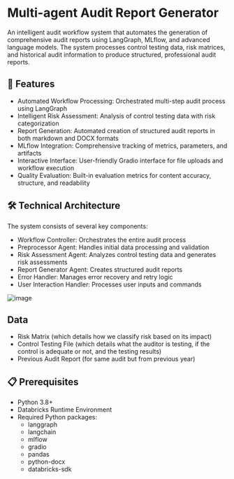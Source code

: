 # Multi-agent Audit Report Generator

An intelligent audit workflow system that automates the generation of comprehensive audit reports using LangGraph, MLflow, and advanced language models. The system processes control testing data, risk matrices, and historical audit information to produce structured, professional audit reports.

## 🌟 Features

- Automated Workflow Processing: Orchestrated multi-step audit process using LangGraph
- Intelligent Risk Assessment: Analysis of control testing data with risk categorization
- Report Generation: Automated creation of structured audit reports in both markdown and DOCX formats
- MLflow Integration: Comprehensive tracking of metrics, parameters, and artifacts
- Interactive Interface: User-friendly Gradio interface for file uploads and workflow execution
- Quality Evaluation: Built-in evaluation metrics for content accuracy, structure, and readability

## 🛠 Technical Architecture

The system consists of several key components:

- Workflow Controller: Orchestrates the entire audit process
- Preprocessor Agent: Handles initial data processing and validation
- Risk Assessment Agent: Analyzes control testing data and generates risk assessments
- Report Generator Agent: Creates structured audit reports
- Error Handler: Manages error recovery and retry logic
- User Interaction Handler: Processes user inputs and commands

![image](https://github.com/user-attachments/assets/3bbd5a94-0e98-41bf-94b8-5d1f8053b979)

## Data 
- Risk Matrix (which details how we classify risk based on its impact)
- Control Testing File (which details what the auditor is testing, if the control is adequate or not, and the testing results)
- Previous Audit Report (for same audit but from previous year)

  
## 📋 Prerequisites

- Python 3.8+
- Databricks Runtime Environment
- Required Python packages:
  - langgraph
  - langchain
  - mlflow
  - gradio
  - pandas
  - python-docx
  - databricks-sdk
